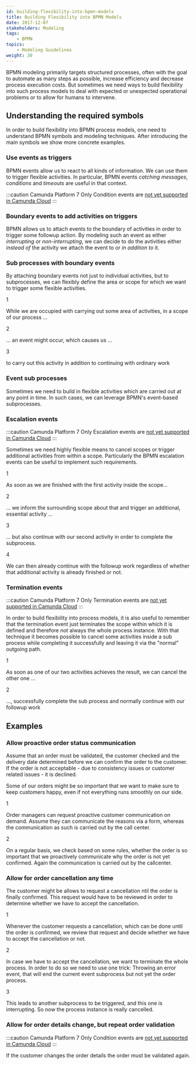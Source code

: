 ```yaml
---
id: building-flexibility-into-bpmn-models
title: Building Flexibility into BPMN Models
date: 2017-12-07
stakeholders: Modeling
tags:
    - BPMN
topics:
    - Modeling Guidelines
weight: 30
---
```


BPMN modeling primarily targets structured processes, often with the goal to automate as many steps as possible, increase efficiency and decrease process execution costs. But sometimes we need ways to build flexibility into such process models to deal with expected or unexpected operational problems or to allow for humans to intervene.

## Understanding the required symbols

In order to build flexibility into BPMN process models, one need to understand BPMN symbols and modeling techniques. After introducing the main symbols we show more concrete examples.


### Use events as triggers

BPMN events allow us to react to all kinds of information. We can use them to trigger flexible activities. In particular, BPMN events *catching* *messages*, *conditions* and *timeouts* are useful in that context.

<div bpmn="building-flexibility-into-bpmn-models-bpmn/events.bpmn" />

:::caution Camunda Platform 7 Only
Condition events are [not yet supported in Camunda Cloud](https://docs.camunda.io/docs/reference/bpmn-processes/bpmn-coverage/)
:::

### Boundary events to add activities on triggers

BPMN allows us to attach events to the boundary of activities in order to trigger some followup action. By modeling such an event as either *interrupting* or *non-interrupting*, we can decide to do the avtivities either *instead of* the activity we attach the event to or *in addition to* it.

<div bpmn="building-flexibility-into-bpmn-models-bpmn/boundary.bpmn" />


### Sub processes with boundary events

By attaching boundary events not just to individual activities, but to subprocesses, we can flexibly define the area or scope for which we want to trigger some flexible activities.

<div bpmn="building-flexibility-into-bpmn-models-bpmn/subprocess.bpmn" callouts="subprocess,condition,activity" />

<span className="callout">1</span>

While we are occupied with carrying out some area of activities, in a scope of our process ...

<span className="callout">2</span>

... an event might occur, which causes us ...

<span className="callout">3</span>

to carry out this activity in addition to continuing with ordinary work


### Event sub processes

Sometimes we need to build in flexible activities which are carried out at any point in time. In such cases, we can leverage BPMN's event-based subprocesses.

<div bpmn="building-flexibility-into-bpmn-models-bpmn/event-subprocess.bpmn" />


### Escalation events

:::caution Camunda Platform 7 Only
Escalation events are [not yet supported in Camunda Cloud](https://docs.camunda.io/docs/reference/bpmn-processes/bpmn-coverage/)
:::

Sometimes we need highly flexible means to cancel scopes or trigger additional activities from within a scope. Particularly the BPMN escalation events can be useful to implement such requirements.

<div bpmn="building-flexibility-into-bpmn-models-bpmn/escalation.bpmn" callouts="escalation,boundary,activity,followup" />

<span className="callout">1</span>

As soon as we are finished with the first activity inside the scope... 

<span className="callout">2</span>

... we inform the surrounding scope about that and trigger an additional, essential activity ... 

<span className="callout">3</span>

... but also continue with our second activity in order to complete the subprocess. 

<span className="callout">4</span>

We can then already continue with the followup work regardless of whether that additional activity is already finished or not. 


### Termination events

:::caution Camunda Platform 7 Only
Termination events are [not yet supported in Camunda Cloud](https://docs.camunda.io/docs/reference/bpmn-processes/bpmn-coverage/)
:::

In order to build flexibility into process models, it is also useful to remember that the termination event just terminates the scope within which it is defined and therefore *not* always the whole process instance. With that technique it becomes possible to cancel some activities inside a sub process while completing it successfully and leaving it via the "normal" outgoing path.

<div bpmn="building-flexibility-into-bpmn-models-bpmn/termination.bpmn" callouts="termination,followup" />

<span className="callout">1</span>

As soon as one of our two activities achieves the result, we can cancel the other one ...

<span className="callout">2</span>

..., successfully complete the sub process and normally continue with our followup work





## Examples


### Allow proactive order status communication

Assume that an order must be validated, the customer checked and the delivery date determined before we can confirm the order to the customer. If the order is not acceptable - due to consistency issues or customer related issues - it is declined.

Some of our orders might be so important that we want to make sure to keep customers happy, even if not everything runs smoothly on our side.

<div bpmn="building-flexibility-into-bpmn-models-bpmn/example-order-proactive-communication.bpmn" callouts="on-demand,on-a-regular-basis" />

<span className="callout">1</span>

Order managers can request proactive customer communication on demand. Assume they can communicate the reasons via a form, whereas the communication as such is carried out by the call center.

<span className="callout">2</span>

On a regular basis, we check based on some rules, whether the order is so important that we proactively communicate why the order is not yet confirmed. Again the communication is carried out by the callcenter.


### Allow for order cancellation any time

The customer might be allows to request a cancellation ntil the order is finally confirmed. This request would have to be reviewed in order to determine whether we have to accept the cancellation.

<div bpmn="building-flexibility-into-bpmn-models-bpmn/example-cancel-order.bpmn" callouts="cancellation,error_throw,error_catch" />

<span className="callout">1</span>

Whenever the customer requests a cancellation, which can be done until the order is confirmed, we review that request and decide whether we have to accept the cancellation or not.

<span className="callout">2</span>

In case we have to accept the cancellation, we want to terminate the whole process. In order to do so we need to use one trick: Throwing an error event, that will end the current event subprocess but not yet the order process.

<span className="callout">3</span>

This leads to another subprocess to be triggered, and this one is interrupting. So now the process instance is really cancelled. 


### Allow for order details change, but repeat order validation 

:::caution Camunda Platform 7 Only
Condition events are [not yet supported in Camunda Cloud](https://docs.camunda.io/docs/reference/bpmn-processes/bpmn-coverage/)
:::

If the customer changes the order details the order must be validated again.

<div bpmn="building-flexibility-into-bpmn-models-bpmn/example-revalidate-order.bpmn" />
